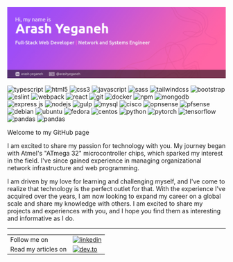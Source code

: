 ![arash-yeganeh](img/header.jpg)

<p>
	<img alt="typescript" src="https://img.shields.io/badge/-TypeScript-007ACC?logo=typescript&logoColor=white"/>
	<img alt="html5" src="https://img.shields.io/badge/-HTML5-E34F26?logo=html5&logoColor=white"/>
	<img alt="css3" src="https://img.shields.io/badge/-CSS3-F59E0B?logo=css3&logoColor=white"/>
	<img alt="javascript" src="https://img.shields.io/badge/-JavaScript-4CC61E?logo=javascript&logoColor=white"/>
	<img alt="sass" src="https://img.shields.io/badge/-Sass-C55F92?logo=SASS&logoColor=white"/>
	<img alt="tailwindcss" src="https://img.shields.io/badge/-TailwindCSS-41A2AD?logo=tailwindcss&logoColor=white"/>
	<img alt="bootstrap" src="https://img.shields.io/badge/-Bootstrap-8311F6?logo=bootstrap&logoColor=white"/>
	<img alt="eslint" src="https://img.shields.io/badge/-ESlint-4930BD?logo=eslint&logoColor=white"/>
	<img alt="webpack" src="https://img.shields.io/badge/-Webpack-8DD6F9?logo=webpack&logoColor=white"/>
	<img alt="react" src="https://img.shields.io/badge/-React-45b8d8?logo=react&logoColor=white"/>
	<img alt="git" src="https://img.shields.io/badge/-Git-F05032?logo=git&logoColor=white"/>
	<img alt="docker" src="https://img.shields.io/badge/-Docker-46a2f1?logo=docker&logoColor=white"/>
	<img alt="npm" src="https://img.shields.io/badge/-NPM-CB3837?logo=npm&logoColor=white"/>
	<img alt="mongodb" src="https://img.shields.io/badge/-MongoDB-13aa52?logo=mongodb&logoColor=white"/>
	<img alt="express js" src="https://img.shields.io/badge/-Express%20JS-F7F7F7?logo=express&logoColor=4A4A4A"/>
	<img alt="nodejs" src="https://img.shields.io/badge/-Nodejs-43853d?logo=Node.js&logoColor=white"/>
	<img alt="gulp" src="https://img.shields.io/badge/-Gulp-E0453D?logo=gulp&logoColor=white"/>
	<img alt="mysql" src="https://img.shields.io/badge/-MySQL-0fa1db?logo=mysql&logoColor=white"/>
	<img alt="cisco" src="https://img.shields.io/badge/-CISCO-2a9fc9?logo=cisco&logoColor=white"/>
	<img alt="opnsense" src="https://img.shields.io/badge/-OPNSense-E9892A?logo=opnsense&logoColor=white"/>
	<img alt="pfsense" src="https://img.shields.io/badge/-PFSense-F7F7F7?logo=pfsense&logoColor=black"/>
	<img alt="debian" src="https://img.shields.io/badge/-Debian-A3002F?logo=debian&logoColor=white"/>
	<img alt="ubuntu" src="https://img.shields.io/badge/-Ubuntu-DD4814?logo=ubuntu&logoColor=white"/>
	<img alt="fedora" src="https://img.shields.io/badge/-Fedora-35679E?logo=fedora&logoColor=white"/>
	<img alt="centos" src="https://img.shields.io/badge/-CentOs-8E2175?logo=centos&logoColor=white"/>
	<img alt="python" src="https://img.shields.io/badge/-Python-F6CC34?logo=python&logoColor=blue"/>
	<img alt="pytorch" src="https://img.shields.io/badge/-PyTorch-ffded8?logo=pytorch&logoColor=E74A2B"/>
	<img alt="tensorflow" src="https://img.shields.io/badge/-TensorFlow-ffdbb5?logo=tensorflow&logoColor=F78100"/>
	<img alt="pandas" src="https://img.shields.io/badge/-Pandas-fcdeef?logo=pandas&logoColor=E00484"/>
	<img alt="pandas" src="https://img.shields.io/badge/-Kaggle-bluef"/>
</p>
Welcome to my GitHub page

I am excited to share my passion for technology with you. My journey began with Atmel's "ATmega 32" microcontroller chips, which sparked my interest in the field. I've since gained experience in managing organizational network infrastructure and web programming.

I am driven by my love for learning and challenging myself, and I've come to realize that technology is the perfect outlet for that. With the experience I've acquired over the years, I am now looking to expand my career on a global scale and share my knowledge with others. I am excited to share my projects and experiences with you, and I hope you find them as interesting and informative as I do.



---

<table>
	<tr>
		<td>
			Follow me on
		</td>
		<td>
			<a href="https://www.linkedin.com/in/arash-yeganeh/">
				<img alt="linkedin" src="https://img.shields.io/badge/-Linkedin-0077B5?style=flat-square&logo=linkedin&logoColor=white"/>
			</a>
		</td>
	</tr>
	<tr>
		<td>
			Read my articles on
		</td>
		<td>
			<a href="https://dev.to/arashyeganeh">
				<img alt="dev.to" src="https://img.shields.io/badge/-Dev.to-000?style=flat-square&logo=dev.to&logoColor=white"/>
			</a>
		</td>
	</tr>
</table>
